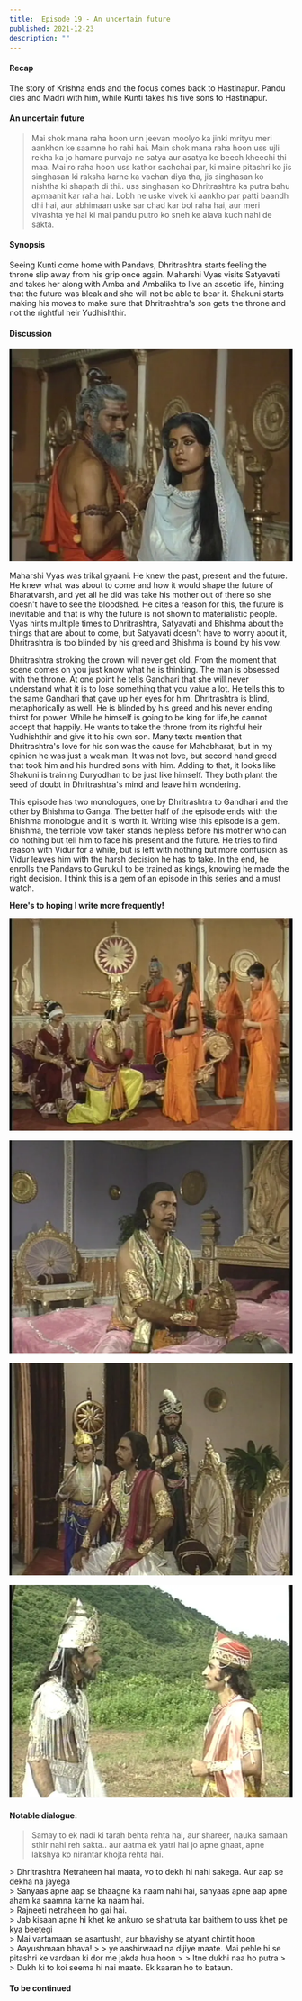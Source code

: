 ```yaml
---
title:  Episode 19 - An uncertain future
published: 2021-12-23
description: ""
---
```

#### Recap 
The story of Krishna ends and the focus comes back to Hastinapur. Pandu dies
and Madri with him, while Kunti takes his five sons to Hastinapur.

#### An uncertain future 
> Mai shok mana raha hoon unn jeevan moolyo ka jinki mrityu meri aankhon ke saamne ho rahi hai. Main shok mana raha hoon uss ujli rekha ka jo hamare purvajo ne satya aur asatya ke beech kheechi thi maa. Mai ro raha hoon uss kathor sachchai par, ki maine pitashri ko jis singhasan ki raksha karne ka vachan diya tha, jis singhasan ko nishtha ki shapath di thi.. uss singhasan ko Dhritrashtra ka putra bahu apmaanit kar raha hai. Lobh ne uske vivek ki aankho par patti baandh dhi hai, aur abhimaan uske sar chad kar bol raha hai, aur meri vivashta ye hai ki mai pandu putro ko sneh ke alava kuch nahi de sakta.

#### Synopsis
Seeing Kunti come home with Pandavs, Dhritrashtra starts feeling the throne
slip away from his grip once again. Maharshi Vyas visits Satyavati and takes
her along with Amba and Ambalika to live an ascetic life, hinting that the
future was bleak and she will not be able to bear it. Shakuni starts making his
moves to make sure that Dhritrashtra's son gets the throne and not the rightful
heir Yudhishthir.


#### Discussion

![Vyas meets Satyavati](../../assets/mahabharat/ep_19_1.webp)

Maharshi Vyas was trikal gyaani. He knew the past, present and the future. He
knew what was about to come and how it would shape the future of Bharatvarsh,
and yet all he did was take his mother out of there so she doesn't have to see
the bloodshed. He cites a reason for this, the future is inevitable and that is
why the future is not shown to materialistic people. Vyas hints multiple times
to Dhritrashtra, Satyavati and Bhishma about the things that are about to come,
but Satyavati doesn't have to worry about it, Dhritrashtra is too blinded by
his greed and Bhishma is bound by his vow. 

Dhritrashtra stroking the crown will never get old. From the moment that scene
comes on you just know what he is thinking. The man is obsessed with the
throne. At one point he tells Gandhari that she will never understand what it
is to lose something that you value a lot. He tells this to the same Gandhari
that gave up her eyes for him. Dhritrashtra is blind, metaphorically as well.
He is blinded by his greed and his never ending thirst for power. While he
himself is going to be king for life,he cannot accept that happily. He wants to
take the throne from its rightful heir Yudhishthir and give it to his own son.
Many texts mention that Dhritrashtra's love for his son was the cause for
Mahabharat, but in my opinion he was just a weak man. It was not love, but
second hand greed that took him and his hundred sons with him. Adding to that, 
it looks like Shakuni is training Duryodhan to be just like himself. They both
plant the seed of doubt in Dhritrashtra's mind and leave him wondering.

This episode has two monologues, one by Dhritrashtra to Gandhari and the other
by Bhishma to Ganga. The better half of the episode ends with the Bhishma
monologue and it is worth it. Writing wise this episode is a gem. Bhishma, the
terrible vow taker stands helpless before his mother who can do nothing but
tell him to face his present and the future. He tries to find reason with Vidur
for a while, but is left with nothing but more confusion as Vidur leaves him
with the harsh decision he has to take. In the end, he enrolls the Pandavs to
Gurukul to be trained as kings, knowing he made the right decision. I think
this is a gem of an episode in this series and a must watch. 

**Here's to hoping I write more frequently!**

![Satyavati leaves with Amba and Ambalika](../../assets/mahabharat/ep_19_2.webp)

![Dhritrashtra and his crown](../../assets/mahabharat/ep_19_3.webp)

![Shakuni conspires against Pandavs](../../assets/mahabharat/ep_19_4.webp)

![Helpless Bhishma asks Vidur for advice](../../assets/mahabharat/ep_19_5.webp)

#### Notable dialogue:

> Samay to ek nadi ki tarah behta rehta hai, aur shareer, nauka samaan sthir nahi reh sakta.. aur aatma ek yatri hai jo apne ghaat, apne lakshya ko nirantar khojta rehta hai.
<div></div>
> Dhritrashtra Netraheen hai maata, vo to dekh hi nahi sakega. Aur aap se dekha na jayega
<div></div>
> Sanyaas apne aap se bhaagne ka naam nahi hai, sanyaas apne aap apne aham ka saamna karne ka naam hai.
<div></div>
> Rajneeti netraheen ho gai hai. 
<div></div>
> Jab kisaan apne hi khet ke ankuro se shatruta kar baithem to uss khet pe kya beetegi
<div></div>
> Mai vartamaan se asantusht, aur bhavishy se atyant chintit hoon
<div></div>
> Aayushmaan bhava!
>
> ye aashirwaad na dijiye maate. Mai pehle hi se pitashri ke vardaan ki dor me jakda hua hoon
>
> Itne dukhi naa ho putra
>
> Dukh ki to koi seema hi nai maate. Ek kaaran ho to bataun.

#### To be continued

